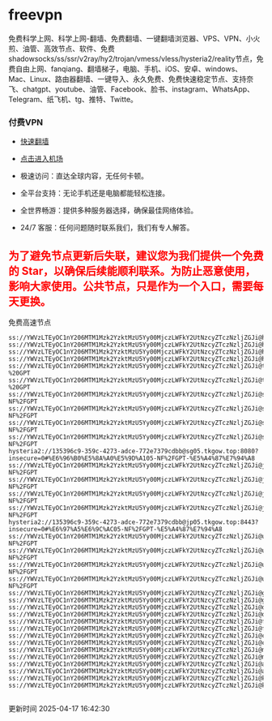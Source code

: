# freevpn

免费科学上网、科学上网-翻墙、免费翻墙、一键翻墙浏览器、VPS、VPN、小火煎、油管、高效节点、软件、免费shadowsocks/ss/ssr/v2ray/hy2/trojan/vmess/vless/hysteria2/reality节点，免费自由上网、fanqiang、翻墙梯子，电脑、手机、iOS、安卓、windows、Mac、Linux、路由器翻墙、一键导入、永久免费、免费快速稳定节点、支持奈飞、chatgpt、youtube、油管、Facebook、脸书、instagram、WhatsApp、Telegram、纸飞机、tg、推特、Twitte。

### 付费VPN
* [快速翻墙](https://xgogo.sbs/#/register?code=wxADDy87) 

* [点击进入机场](https://xgogo.sbs/#/register?code=wxADDy87) 

* 极速访问：直达全球内容，无任何卡顿。

* 全平台支持：无论手机还是电脑都能轻松连接。

* 全世界畅游：提供多种服务器选择，确保最佳网络体验。

* 24/7 客服：任何问题随时联系我们，我们有专人解答。

## <font color="red">为了避免节点更新后失联，建议您为我们提供一个免费的 Star，以确保后续能顺利联系。为防止恶意使用，影响大家使用。公共节点，只是作为一个入口，需要每天更换。</font>

免费高速节点

```ss://YWVzLTEyOC1nY206MTM1Mzk2YzktMzU5Yy00MjczLWFkY2UtNzcyZTczNzljZGJi@hk01.jgrtoioceaw.help:50384#%E9%A6%99%E6%B8%AF01
ss://YWVzLTEyOC1nY206MTM1Mzk2YzktMzU5Yy00MjczLWFkY2UtNzcyZTczNzljZGJi@hk02.jigreliewolf.click:17889#%E9%A6%99%E6%B8%AF02
ss://YWVzLTEyOC1nY206MTM1Mzk2YzktMzU5Yy00MjczLWFkY2UtNzcyZTczNzljZGJi@hk03.jigreliewolf.click:10838#%E9%A6%99%E6%B8%AF03
ss://YWVzLTEyOC1nY206MTM1Mzk2YzktMzU5Yy00MjczLWFkY2UtNzcyZTczNzljZGJi@hk04.jgrtoioceaw.help:29956#%E9%A6%99%E6%B8%AF04
ss://YWVzLTEyOC1nY206MTM1Mzk2YzktMzU5Yy00MjczLWFkY2UtNzcyZTczNzljZGJi@hk05.ijgelrkasd.click:41284#%E9%A6%99%E6%B8%AF05
ss://YWVzLTEyOC1nY206MTM1Mzk2YzktMzU5Yy00MjczLWFkY2UtNzcyZTczNzljZGJi@tw01.jigreliewolf.click:30995#%E5%8F%B0%E6%B9%BE01%20-%20GPT
ss://YWVzLTEyOC1nY206MTM1Mzk2YzktMzU5Yy00MjczLWFkY2UtNzcyZTczNzljZGJi@tw02.ijgelrkasd.click:22610#%E5%8F%B0%E6%B9%BE02%20-%20GPT
ss://YWVzLTEyOC1nY206MTM1Mzk2YzktMzU5Yy00MjczLWFkY2UtNzcyZTczNzljZGJi@sg01.jgrtoioceaw.help:55559#%E6%96%B0%E5%8A%A0%E5%9D%A101%20-NF%2FGPT
ss://YWVzLTEyOC1nY206MTM1Mzk2YzktMzU5Yy00MjczLWFkY2UtNzcyZTczNzljZGJi@sg02.jigreliewolf.click:40574#%E6%96%B0%E5%8A%A0%E5%9D%A102%20-NF%2FGPT
ss://YWVzLTEyOC1nY206MTM1Mzk2YzktMzU5Yy00MjczLWFkY2UtNzcyZTczNzljZGJi@sg03.ijgelrkasd.click:23716#%E6%96%B0%E5%8A%A0%E5%9D%A103%20-NF%2FGPT
ss://YWVzLTEyOC1nY206MTM1Mzk2YzktMzU5Yy00MjczLWFkY2UtNzcyZTczNzljZGJi@sg04.jgrtoioceaw.help:17971#%E6%96%B0%E5%8A%A0%E5%9D%A104%20-NF%2FGPT
hysteria2://135396c9-359c-4273-adce-772e7379cdbb@sg05.tkgow.top:8080?insecure=0#%E6%96%B0%E5%8A%A0%E5%9D%A105-NF%2FGPT-%E5%A4%87%E7%94%A8
ss://YWVzLTEyOC1nY206MTM1Mzk2YzktMzU5Yy00MjczLWFkY2UtNzcyZTczNzljZGJi@jp01.jgrtoioceaw.help:58645#%E6%97%A5%E6%9C%AC01%20-NF%2FGPT
ss://YWVzLTEyOC1nY206MTM1Mzk2YzktMzU5Yy00MjczLWFkY2UtNzcyZTczNzljZGJi@jp02.jgrtoioceaw.help:47462#%E6%97%A5%E6%9C%AC02%20-NF%2FGPT
ss://YWVzLTEyOC1nY206MTM1Mzk2YzktMzU5Yy00MjczLWFkY2UtNzcyZTczNzljZGJi@jp03.jigreliewolf.click:33414#%E6%97%A5%E6%9C%AC03%20-NF%2FGPT
ss://YWVzLTEyOC1nY206MTM1Mzk2YzktMzU5Yy00MjczLWFkY2UtNzcyZTczNzljZGJi@jp04.ijgelrkasd.click:58223#%E6%97%A5%E6%9C%AC04%20-NF%2FGPT
hysteria2://135396c9-359c-4273-adce-772e7379cdbb@jp05.tkgow.top:8443?insecure=0#%E6%97%A5%E6%9C%AC05-NF%2FGPT-%E5%A4%87%E7%94%A8
ss://YWVzLTEyOC1nY206MTM1Mzk2YzktMzU5Yy00MjczLWFkY2UtNzcyZTczNzljZGJi@us01.jgrtoioceaw.help:48129#%E7%BE%8E%E5%9B%BD01%20-NF%2FGPT
ss://YWVzLTEyOC1nY206MTM1Mzk2YzktMzU5Yy00MjczLWFkY2UtNzcyZTczNzljZGJi@us02.jgrtoioceaw.help:44907#%E7%BE%8E%E5%9B%BD02%20-NF%2FGPT
ss://YWVzLTEyOC1nY206MTM1Mzk2YzktMzU5Yy00MjczLWFkY2UtNzcyZTczNzljZGJi@us03.jigreliewolf.click:43330#%E7%BE%8E%E5%9B%BD03%20-NF%2FGPT
ss://YWVzLTEyOC1nY206MTM1Mzk2YzktMzU5Yy00MjczLWFkY2UtNzcyZTczNzljZGJi@us04.ijgelrkasd.click:44130#%E7%BE%8E%E5%9B%BD04%20-NF%2FGPT
ss://YWVzLTEyOC1nY206MTM1Mzk2YzktMzU5Yy00MjczLWFkY2UtNzcyZTczNzljZGJi@gb01.jgrtoioceaw.help:27765#%E8%8B%B1%E5%9B%BD01
ss://YWVzLTEyOC1nY206MTM1Mzk2YzktMzU5Yy00MjczLWFkY2UtNzcyZTczNzljZGJi@gb02.jigreliewolf.click:52762#%E8%8B%B1%E5%9B%BD02
ss://YWVzLTEyOC1nY206MTM1Mzk2YzktMzU5Yy00MjczLWFkY2UtNzcyZTczNzljZGJi@de01.jgrtoioceaw.help:20635#%E5%BE%B7%E5%9B%BD01
ss://YWVzLTEyOC1nY206MTM1Mzk2YzktMzU5Yy00MjczLWFkY2UtNzcyZTczNzljZGJi@de02.jigreliewolf.click:52770#%E5%BE%B7%E5%9B%BD02
ss://YWVzLTEyOC1nY206MTM1Mzk2YzktMzU5Yy00MjczLWFkY2UtNzcyZTczNzljZGJi@fr01.ijgelrkasd.click:32568#%E6%B3%95%E5%9B%BD01
ss://YWVzLTEyOC1nY206MTM1Mzk2YzktMzU5Yy00MjczLWFkY2UtNzcyZTczNzljZGJi@fr02.jigreliewolf.click:45265#%E6%B3%95%E5%9B%BD02
ss://YWVzLTEyOC1nY206MTM1Mzk2YzktMzU5Yy00MjczLWFkY2UtNzcyZTczNzljZGJi@ca01.jigreliewolf.click:30461#%E5%8A%A0%E6%8B%BF%E5%A4%A701
ss://YWVzLTEyOC1nY206MTM1Mzk2YzktMzU5Yy00MjczLWFkY2UtNzcyZTczNzljZGJi@ca02.ijgelrkasd.click:24053#%E5%8A%A0%E6%8B%BF%E5%A4%A702
ss://YWVzLTEyOC1nY206MTM1Mzk2YzktMzU5Yy00MjczLWFkY2UtNzcyZTczNzljZGJi@my01.jigreliewolf.click:52408#%E9%A9%AC%E6%9D%A5%E8%A5%BF%E4%BA%9A01
ss://YWVzLTEyOC1nY206MTM1Mzk2YzktMzU5Yy00MjczLWFkY2UtNzcyZTczNzljZGJi@my02.ijgelrkasd.click:25519#%E9%A9%AC%E6%9D%A5%E8%A5%BF%E4%BA%9A02
ss://YWVzLTEyOC1nY206MTM1Mzk2YzktMzU5Yy00MjczLWFkY2UtNzcyZTczNzljZGJi@au01.jgrtoioceaw.help:13460#%E6%BE%B3%E5%A4%A7%E5%88%A9%E4%BA%9A01
ss://YWVzLTEyOC1nY206MTM1Mzk2YzktMzU5Yy00MjczLWFkY2UtNzcyZTczNzljZGJi@au02.ijgelrkasd.click:46073#%E6%BE%B3%E5%A4%A7%E5%88%A9%E4%BA%9A02
ss://YWVzLTEyOC1nY206MTM1Mzk2YzktMzU5Yy00MjczLWFkY2UtNzcyZTczNzljZGJi@ko01.jgrtoioceaw.help:46108#%E9%9F%A9%E5%9B%BD01
ss://YWVzLTEyOC1nY206MTM1Mzk2YzktMzU5Yy00MjczLWFkY2UtNzcyZTczNzljZGJi@ko02.jigreliewolf.click:50181#%E9%9F%A9%E5%9B%BD02


```
更新时间 2025-04-17 16:42:30